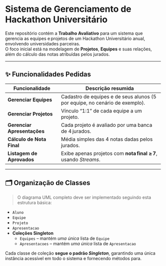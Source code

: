 # Sistema de Gerenciamento de Hackathon Universitário

Este repositório contém a **Trabalho Avaliativo** para um sistema que gerencia as equipes e projetos de um Hackathon Universitário anual, envolvendo universidades parceiras.  
O foco inicial está na modelagem de **Projetos**, **Equipes** e suas relações, além do cálculo das notas atribuídas pelos jurados.

---

## ✨ Funcionalidades Pedidas

| Funcionalidade | Descrição resumida |
|----------------|--------------------|
| **Gerenciar Equipes** | Cadastro de equipes e de seus alunos (5 por equipe, no cenário de exemplo). |
| **Gerenciar Projetos** | Vínculo “1:1” de cada equipe a um projeto. |
| **Gerenciar Apresentações** | Cada projeto é avaliado por uma banca de 4 jurados. |
| **Cálculo de Nota Final** | Média simples das 4 notas dadas pelos jurados. |
| **Listagem de Aprovados** | Exibe apenas projetos com **nota final ≥ 7**, usando _Streams_. |

---

## 🗂️ Organização de Classes

> O diagrama UML completo deve ser implementado seguindo esta estrutura básica:

- `Aluno`
- `Equipe`
- `Projeto`
- `Apresentacao`
- **Coleções Singleton**  
  - `Equipes` – mantém _uma única_ lista de `Equipe`  
  - `Apresentacoes` – mantém _uma única_ lista de `Apresentacao`

Cada classe de coleção **segue o padrão _Singleton_**, garantindo uma única instância acessível em todo o sistema e fornecendo métodos para.

